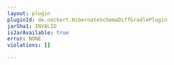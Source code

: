 ```yaml
---
layout: plugin
pluginId: de.neckert.HibernateSchemaDiffGradlePlugin
jarSha1: INVALID
isJarAvailable: true
error: NONE
violations: []

---
```

